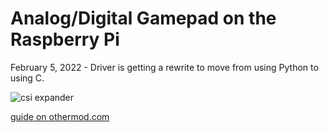 # Analog/Digital Gamepad on the Raspberry Pi

February 5, 2022 - Driver is getting a rewrite to move from using Python to using C.

![csi expander](https://othermod.com/wp-content/uploads/ads1015front.jpg)

[guide on othermod.com](https://othermod.com/analog-joystick-on-retropie/)
